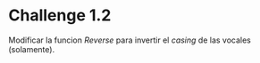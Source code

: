 # Challenge 1.2

Modificar la funcion _Reverse_ para invertir el _casing_ de las vocales (solamente).
